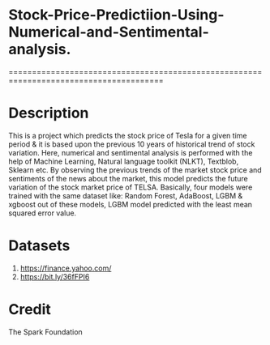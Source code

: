 # Stock-Price-Predictiion-Using-Numerical-and-Sentimental-analysis.
=======================================================================================
# Description
This is a project which predicts the stock price of Tesla for a given time period & it is based upon the previous 10 years of historical trend of stock variation. Here, numerical and sentimental analysis is performed with the help of Machine Learning, Natural language toolkit (NLKT), Textblob, Sklearn etc. By observing the previous trends of the market stock price and sentiments of the news about the market, this model predicts the future variation of the stock market price of TELSA. Basically, four models were trained with the same dataset like: Random Forest, AdaBoost, LGBM & xgboost out of these models, LGBM model predicted with the least mean squared error value.
# Datasets
1. https://finance.yahoo.com/
2. https://bit.ly/36fFPI6
# Credit
The Spark Foundation


